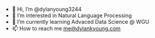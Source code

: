 - 👋 Hi, I’m @dylanyoung3244
- 👀 I’m interested in Natural Language Processing
- 🌱 I’m currently learning Advaced Data Science @ WGU
- 📫 How to reach me me@dylankyoung.com

<!---
dylanyoung3244/dylanyoung3244 is a ✨ special ✨ repository because its `README.md` (this file) appears on your GitHub profile.
You can click the Preview link to take a look at your changes.
--->
